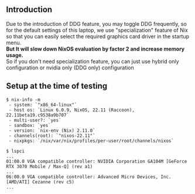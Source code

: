 ## Introduction
Due to the introduction of DDG feature, you may toggle DDG frequently, so for the default settings of this laptop, we use "specialization" feature of Nix so that you can easily select the required graphics card driver in the startup menu.  
**But It will slow down NixOS evaluation by factor 2 and increase memory usage.**  
So if you don't need specialization feature, you can just use hybrid only configuration or nvidia only (DDG only) configuration

## Setup at the time of testing
```
$ nix-info -m
 - system: `"x86_64-linux"`
 - host os: `Linux 6.0.9, NixOS, 22.11 (Raccoon), 22.11beta19.c9538a9b707`
 - multi-user?: `yes`
 - sandbox: `yes`
 - version: `nix-env (Nix) 2.11.0`
 - channels(root): `"nixos-22.11"`
 - nixpkgs: `/nix/var/nix/profiles/per-user/root/channels/nixos`
 ```
 ```
 $ lspci
...
01:00.0 VGA compatible controller: NVIDIA Corporation GA104M [GeForce RTX 3070 Mobile / Max-Q] (rev a1)
...
06:00.0 VGA compatible controller: Advanced Micro Devices, Inc. [AMD/ATI] Cezanne (rev c5)
...
```